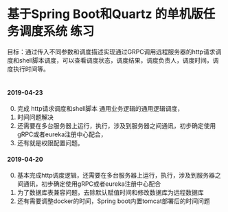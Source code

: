 # 基于Spring Boot和Quartz 的单机版任务调度系统 练习

目标：通过传入不同参数和调度描述实现通过GRPC调用远程服务器的http请求调度和shell脚本调度，可以查看调度状态，调度结果，调度负责人，调度时间，调度执行时间等。<br/><br/>


#### 2019-04-23
0. 完成 http请求调度和shell脚本 通用业务逻辑的通用逻辑调度，
1. 时间问题解决
2. 还需要在多台服务器上运行，执行，涉及到服务器之间通讯，初步确定使用gRPC或者eureka注册中心配合，
3. 还有就是权限配置问题。

#### 2019-04-20
0. 基本完成http调度逻辑，还需要在多台服务器上运行，执行，涉及到服务器之间通讯，初步确定使用gRPC或者eureka注册中心配合
1. 为了数据库表兼容问题，去除默认赋值时间和修改数据库为远程数据库
2. 还有需要调整docker的时间，Spring boot内置tomcat部署后的时间问题
